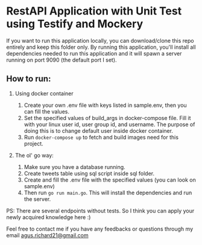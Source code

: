 # RestAPI Application with Unit Test using Testify and Mockery

If you want to run this application locally, you can download/clone this repo entirely and keep this folder only.
By running this application, you'll install all dependencies needed to run this application and it will spawn a server running on port 9090 (the default port I set).

## How to run:
1. Using docker container
   1. Create your own .env file with keys listed in sample.env, then you can fill the values.
   2. Set the specified values of build_args in docker-compose file. Fill it with your linux user id, user group id, and username. The purpose of doing this is to change default user inside docker container.
   3. Run `docker-compose up` to fetch and build images need for this project.
   
2. The ol' go way:
   1. Make sure you have a database running.
   2. Create tweets table using sql script inside sql folder.
   3. Create and fill the .env file with the specified values (you can look on sample.env)
   4. Then run `go run main.go`. This will install the dependencies and run the server.
   
PS: There are several endpoints without tests. So I think you can apply your newly acquired knowledge here :) 

Feel free to contact me if you have any feedbacks or questions through my email [agus.richard21@gmail.com](mailto:agus.richard21@gmail.com)
